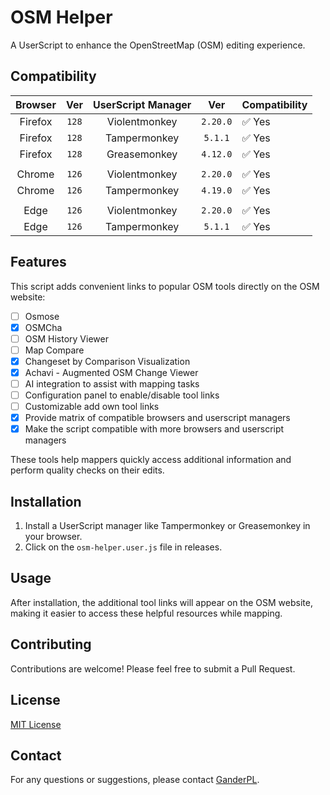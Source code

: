# OSM Helper

A UserScript to enhance the OpenStreetMap (OSM) editing experience.

## Compatibility

| Browser |  Ver  | UserScript Manager |   Ver    | Compatibility |
|:-------:|:-----:|:------------------:|:--------:|:--------------|
| Firefox | `128` |   Violentmonkey    | `2.20.0` | ✅ Yes         |
| Firefox | `128` |    Tampermonkey    | `5.1.1`  | ✅ Yes         |
| Firefox | `128` |    Greasemonkey    | `4.12.0` | ✅ Yes         |
|         |       |                    |          |               |
| Chrome  | `126` |   Violentmonkey    | `2.20.0` | ✅ Yes         |
| Chrome  | `126` |    Tampermonkey    | `4.19.0` | ✅ Yes         |
|         |       |                    |          |               |
|  Edge   | `126` |   Violentmonkey    | `2.20.0` | ✅ Yes         |
|  Edge   | `126` |    Tampermonkey    | `5.1.1`  | ✅ Yes         |


## Features

This script adds convenient links to popular OSM tools directly on the OSM website:

- [ ] Osmose
- [x] OSMCha
- [ ] OSM History Viewer
- [ ] Map Compare
- [x] Changeset by Comparison Visualization
- [x] Achavi - Augmented OSM Change Viewer
- [ ] AI integration to assist with mapping tasks
- [ ] Configuration panel to enable/disable tool links
- [ ] Customizable add own tool links
- [x] Provide matrix of compatible browsers and userscript managers
- [x] Make the script compatible with more browsers and userscript managers

These tools help mappers quickly access additional information and perform quality checks on their edits.

## Installation

1. Install a UserScript manager like Tampermonkey or Greasemonkey in your browser.
2. Click on the `osm-helper.user.js` file in releases.

## Usage

After installation, the additional tool links will appear on the OSM website, making it easier to access these helpful resources while mapping.

## Contributing

Contributions are welcome! Please feel free to submit a Pull Request.

## License

[MIT License](LICENSE)

## Contact

For any questions or suggestions, please contact [GanderPL](https://www.openstreetmap.org/user/GanderPL).
